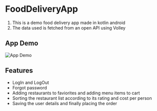 # FoodDeliveryApp
1. This is a demo food delivery app made in kotlin android
2. The data used is fetched from an open API using Volley

## App Demo
![App Demo](EatTreat.gif)

## Features
- LogIn and LogOut
- Forgot password
- Adding restaurants to faviorites and adding menu items to cart
- Sorting the restaurant list according to its rating and cost per person
- Saving the user details and finally placing the order






